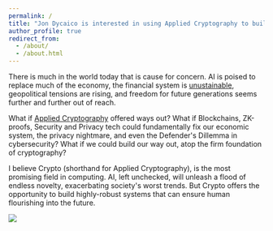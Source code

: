 ```yaml
---
permalink: /
title: "Jon Dycaico is interested in using Applied Cryptography to build a brighter future."
author_profile: true
redirect_from: 
  - /about/
  - /about.html
---
```


There is much in the world today that is cause for concern. AI is poised to replace much of the economy, the financial system is [unustainable](https://substack.com/@balajis/p-147004047), geopolitical tensions are rising, and freedom for future generations seems further and further out of reach.

What if [Applied Cryptography](https://crypto.stanford.edu/) offered ways out? What if Blockchains, ZK-proofs, Security and Privacy tech could fundamentally fix our economic system, the privacy nightmare, and even the Defender's Dillemma in cybersecurity? What if we could build our way out, atop the firm foundation of cryptography?


I believe Crypto (shorthand for Applied Cryptography), is the most promising field in computing. AI, left unchecked, will unleash a flood of endless novelty, exacerbating society's worst trends. But Crypto offers the opportunity to build highly-robust systems that can ensure human flourishing into the future.

![](images/forerunner-beam-emitter.jpg)
